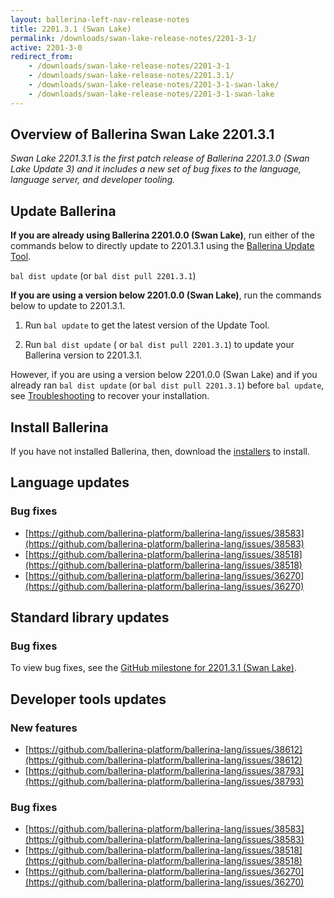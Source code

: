```yaml
---
layout: ballerina-left-nav-release-notes
title: 2201.3.1 (Swan Lake) 
permalink: /downloads/swan-lake-release-notes/2201-3-1/
active: 2201-3-0
redirect_from: 
    - /downloads/swan-lake-release-notes/2201-3-1
    - /downloads/swan-lake-release-notes/2201.3.1/
    - /downloads/swan-lake-release-notes/2201-3-1-swan-lake/
    - /downloads/swan-lake-release-notes/2201-3-1-swan-lake
---
```


## Overview of Ballerina Swan Lake 2201.3.1

<em>Swan Lake 2201.3.1 is the first patch release of Ballerina 2201.3.0 (Swan Lake Update 3) and it includes a new set of bug fixes to the language, language server, and developer tooling.</em>

## Update Ballerina

**If you are already using Ballerina 2201.0.0 (Swan Lake)**, run either of the commands below to directly update to 2201.3.1 using the [Ballerina Update Tool](/learn/cli-documentation/update-tool/).

`bal dist update` (or `bal dist pull 2201.3.1`)

**If you are using a version below 2201.0.0 (Swan Lake)**, run the commands below to update to 2201.3.1.

1. Run `bal update` to get the latest version of the Update Tool.

2. Run `bal dist update` ( or `bal dist pull 2201.3.1`) to update your Ballerina version to 2201.3.1.

However, if you are using a version below 2201.0.0 (Swan Lake) and if you already ran `bal dist update` (or `bal dist pull 2201.3.1`) before `bal update`, see [Troubleshooting](/downloads/swan-lake-release-notes/swan-lake-2201.0.0#troubleshooting) to recover your installation.

## Install Ballerina

If you have not installed Ballerina, then, download the [installers](/downloads/#swanlake) to install.

## Language updates

### Bug fixes

- [https://github.com/ballerina-platform/ballerina-lang/issues/38583](https://github.com/ballerina-platform/ballerina-lang/issues/38583)
- [https://github.com/ballerina-platform/ballerina-lang/issues/38518](https://github.com/ballerina-platform/ballerina-lang/issues/38518)
- [https://github.com/ballerina-platform/ballerina-lang/issues/36270](https://github.com/ballerina-platform/ballerina-lang/issues/36270)

## Standard library updates

### Bug fixes

To view bug fixes, see the [GitHub milestone for 2201.3.1 (Swan Lake)](https://github.com/ballerina-platform/ballerina-standard-library/issues?q=is%3Aissue+milestone%3A2201.3.1+label%3AType%2FBug+is%3Aclosed).

## Developer tools updates

### New features

- [https://github.com/ballerina-platform/ballerina-lang/issues/38612](https://github.com/ballerina-platform/ballerina-lang/issues/38612)
- [https://github.com/ballerina-platform/ballerina-lang/issues/38793](https://github.com/ballerina-platform/ballerina-lang/issues/38793)

### Bug fixes

- [https://github.com/ballerina-platform/ballerina-lang/issues/38583](https://github.com/ballerina-platform/ballerina-lang/issues/38583)
- [https://github.com/ballerina-platform/ballerina-lang/issues/38518](https://github.com/ballerina-platform/ballerina-lang/issues/38518)
- [https://github.com/ballerina-platform/ballerina-lang/issues/36270](https://github.com/ballerina-platform/ballerina-lang/issues/36270)
